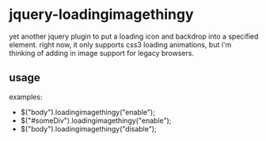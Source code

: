 # jquery-loadingimagethingy

yet another jquery plugin to put a loading icon and backdrop into a specified 
element. right now, it only supports css3 loading animations, but i'm thinking 
of adding in image support for legacy browsers.

## usage

examples:

* $("body").loadingimagethingy("enable");
* $("#someDiv").loadingimagethingy("enable");
* $("body").loadingimagethingy("disable");
